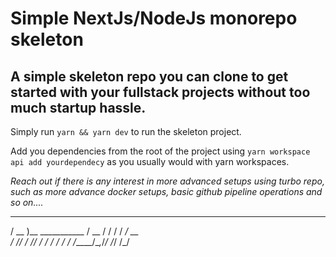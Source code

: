 # Simple NextJs/NodeJs monorepo skeleton

## A simple skeleton repo you can clone to get started with your fullstack projects without too much startup hassle.

Simply run `yarn && yarn dev` to run the skeleton project.

Add you dependencies from the root of the project using `yarn workspace api add yourdependecy` as you usually would with yarn workspaces.

_Reach out if there is any interest in more advanced setups using turbo repo, such as more advance docker setups, basic github pipeline operations and so on...._

   ____                 
   / __ )__  ___________ 
  / __  / / / / ___/ __ \
 / /_/ / /_/ / /  / / / /
/_____/\__,_/_/  /_/ /_/ 
                         
                         
